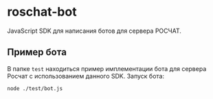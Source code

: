 # roschat-bot
JavaScript SDK для написания ботов для сервера РОСЧАТ.

## Пример бота
В папке `test` находиться пример имплементации бота для сервера Росчат с использованием данного SDK. Запуск бота:
```
node ./test/bot.js
```